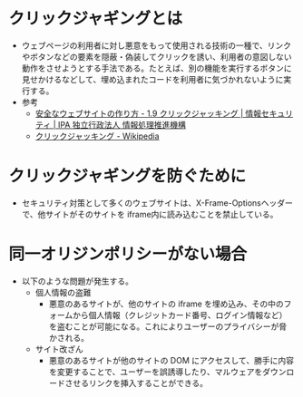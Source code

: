 # クリックジャギングとは
* ウェブページの利用者に対し悪意をもって使用される技術の一種で、リンクやボタンなどの要素を隠蔽・偽装してクリックを誘い、利用者の意図しない動作をさせようとする手法である。たとえば、別の機能を実行するボタンに見せかけるなどして、埋め込まれたコードを利用者に気づかれないように実行する。
* 参考
  * [安全なウェブサイトの作り方 \- 1\.9 クリックジャッキング \| 情報セキュリティ \| IPA 独立行政法人 情報処理推進機構](https://www.ipa.go.jp/security/vuln/websecurity/clickjacking.html)
  * [クリックジャッキング \- Wikipedia](https://ja.wikipedia.org/wiki/%E3%82%AF%E3%83%AA%E3%83%83%E3%82%AF%E3%82%B8%E3%83%A3%E3%83%83%E3%82%AD%E3%83%B3%E3%82%B0)

# クリックジャギングを防ぐために
* セキュリティ対策として多くのウェブサイトは、X-Frame-Optionsヘッダーで、他サイトがそのサイトを iframe内に読み込むことを禁止している。

# 同一オリジンポリシーがない場合
* 以下のような問題が発生する。
  * 個人情報の盗難
    * 悪意のあるサイトが、他のサイトの iframe を埋め込み、その中のフォームから個人情報（クレジットカード番号、ログイン情報など）を盗むことが可能になる。これによりユーザーのプライバシーが脅かされる。
  * サイト改ざん
    * 悪意のあるサイトが他のサイトの DOM にアクセスして、勝手に内容を変更することで、ユーザーを誤誘導したり、マルウェアをダウンロードさせるリンクを挿入することができる。
